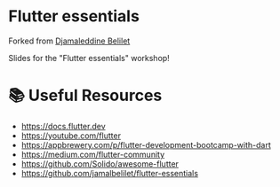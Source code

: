 # Flutter essentials
Forked from [Djamaleddine Belilet](https://github.com/jamalbelilet/flutter-essentials)

Slides for the "Flutter essentials" workshop!

# 📚 Useful Resources
- https://docs.flutter.dev
- https://youtube.com/flutter
- https://appbrewery.com/p/flutter-development-bootcamp-with-dart
- https://medium.com/flutter-community
- https://github.com/Solido/awesome-flutter
- https://github.com/jamalbelilet/flutter-essentials
